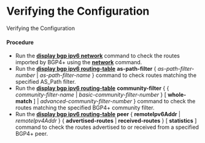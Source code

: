 Verifying the Configuration
===========================

Verifying the Configuration

#### Procedure

* Run the [**display bgp ipv6 network**](cmdqueryname=display+bgp+ipv6+network) command to check the routes imported by BGP4+ using the [**network**](cmdqueryname=network) command.
* Run the [**display bgp ipv6 routing-table**](cmdqueryname=display+bgp+ipv6+routing-table) **as-path-filter** { *as-path-filter-number* | *as-path-filter-name* } command to check routes matching the specified AS\_Path filter.
* Run the [**display bgp ipv6 routing-table**](cmdqueryname=display+bgp+ipv6+routing-table) **community-filter** { { *community-filter-name* | *basic-community-filter-number* } [ **whole-match** ] | *advanced-community-filter-number* } command to check the routes matching the specified BGP4+ community filter.
* Run the [**display bgp ipv6 routing-table**](cmdqueryname=display+bgp+ipv6+routing-table) **peer** { **remoteIpv6Addr** | *remoteIpv4Addr* } { **advertised-routes** | **received-routes** } [ **statistics** ] command to check the routes advertised to or received from a specified BGP4+ peer.